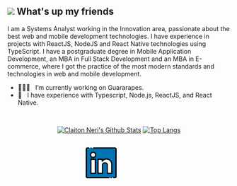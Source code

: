 ## <img src="https://media.giphy.com/media/hvRJCLFzcasrR4ia7z/giphy.gif" width="30px"> What's up my friends

I am a Systems Analyst working in the Innovation area, passionate about the best web and mobile development technologies. I have experience in projects with ReactJS, NodeJS and React Native technologies using TypeScript. I have a postgraduate degree in Mobile Application Development, an MBA in Full Stack Development and an MBA in E-commerce, where I got the practice of the most modern standards and technologies in web and mobile development.

- 🧑🏼‍💻 &nbsp;&nbsp;I’m currently working on Guararapes.
- 🚀 &nbsp;&nbsp;I have experience with Typescript, Node.js, ReactJS, and React Native.

<br/>

<div align="center" >

[![Claiton Neri's Github Stats](https://github-readme-stats.vercel.app/api?username=claitonneri&count_private=true&show_icons=true&theme=radical&bg_color=30,0d0d0d,191919&title_color=fff&text_color=fff&icon_color=79ff97)](https://github.com/anuraghazra/github-readme-stats)
[![Top Langs](https://github-readme-stats.vercel.app/api/top-langs/?username=claitonneri&count_private=true&layout=compact&theme=radical&bg_color=30,0d0d0d,191919&title_color=fff&text_color=fff&icon_color=79ff97)](https://github.com/anuraghazra/github-readme-stats)
  
  <br/>
  
<div style="align-self: center;align-items: center; display: flex; justify-content: space-between; width: 150px;" >
  <a href="https://www.linkedin.com/in/claitonneri/" target="_blank">
    <img src="https://raw.githubusercontent.com/claitonneri/claitonneri/main/linkedin.png" alt="LinkedIn" height="70">
  </a>
</div>
</div>
